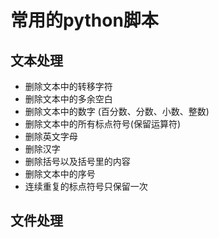 # 常用的python脚本

## 文本处理
- 删除文本中的转移字符 
- 删除文本中的多余空白 
- 删除文本中的数字 (百分数、分数、小数、整数) 
- 删除文本中的所有标点符号(保留运算符) 
- 删除英文字母 
- 删除汉字 
- 删除括号以及括号里的内容 
- 删除文本中的序号
- 连续重复的标点符号只保留一次 
## 文件处理

